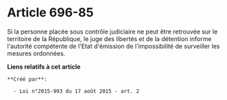 # Article 696-85

Si la personne placée sous contrôle judiciaire ne peut être retrouvée sur le territoire de la République, le juge des
libertés et de la détention informe l'autorité compétente de l'Etat d'émission de l'impossibilité de surveiller les mesures
ordonnées.

**Liens relatifs à cet article**

	**Créé par**:

	  - Loi n°2015-993 du 17 août 2015 - art. 2
